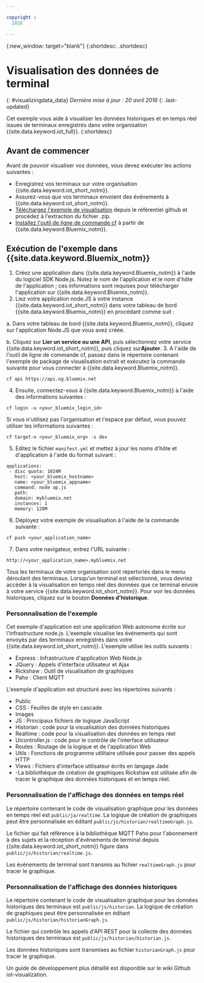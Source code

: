 ```yaml
---

copyright :
  2016

---
```


{:new_window: target="blank"}
{:shortdesc: .shortdesc}

# Visualisation des données de terminal
{: #visualizingdata_data}
*Dernière mise à jour : 20 avril 2016*
{: .last-updated}

Cet exemple vous aide à visualiser les données historiques et en temps réel issues de terminaux enregistrés dans votre organisation {{site.data.keyword.iot_full}}.
{:shortdesc}

## Avant de commencer

Avant de pouvoir visualiser vos données, vous devez exécuter les actions suivantes :

- Enregistrez vos terminaux sur votre organisation {{site.data.keyword.iot_short_notm}}.
- Assurez-vous que vos terminaux envoient des événements à {{site.data.keyword.iot_short_notm}}.
- [Téléchargez l'exemple de visualisation](https://github.com/ibm-messaging/iot-visualization/archive/v0.2.0.zip) depuis le référentiel github et procédez à l'extraction du fichier .zip.
- [Installez l'outil de ligne de commande cf](../../starters/install_cli.html) à partir de {{site.data.keyword.Bluemix_notm}}.

## Exécution de l'exemple dans {{site.data.keyword.Bluemix_notm}}

1. Créez une application dans {{site.data.keyword.Bluemix_notm}} à l'aide du logiciel SDK Node.js. Notez le nom de l'application et le nom d'hôte de l'application ; ces informations sont requises pour télécharger l'application sur {{site.data.keyword.Bluemix_notm}}.
2. Liez votre application node.JS à votre instance {{site.data.keyword.iot_short_notm}} dans votre tableau de bord {{site.data.keyword.Bluemix_notm}} en procédant comme suit :

  a. Dans votre tableau de bord {{site.data.keyword.Bluemix_notm}}, cliquez sur l'application Node.JS que vous avez créée. 

  b. Cliquez sur **Lier un service ou une API**, puis sélectionnez votre service {{site.data.keyword.iot_short_notm}}, puis cliquez sur**Ajouter**.
3. A l'aide de l'outil de ligne de commande cf, passez dans le répertoire contenant l'exemple de package de visualisation extrait et exécutez la commande suivante pour vous connecter à {{site.data.keyword.Bluemix_notm}}.
```
cf api https://api.ng.bluemix.net
```
4. Ensuite, connectez-vous à {{site.data.keyword.Bluemix_notm}} à l'aide des informations suivantes :
```
cf login -u <your_bluemix_login_id>
```
Si vous n'utilisez pas l'organisation et l'espace par défaut, vous pouvez utiliser les informations suivantes :
```
cf target-o <your_bluemix_org> -s dev
```

5. Editez le fichier `manifest.yml` et mettez à jour les noms d'hôte et d'application à l'aide du format suivant :
```
applications:
 - disc quota: 1024M
   host: <your_bluemix_hostname>
   name: <your_bluemix_appname>
   command: node ap.js
   path:
   domain: mybluemix.net
   instances: 1
   memory: 128M
```
6. Déployez votre exemple de visualisation à l'aide de la commande suivante :
```
cf push <your_application_name>
```
7. Dans votre navigateur, entrez l'URL suivante :
```
http://<your_application_name>.mybluemix.net
```

Tous les terminaux de votre organisation sont répertoriés dans le menu déroulant des terminaux. Lorsqu'un terminal est sélectionné, vous devriez accéder à la visualisation en temps réel des données que ce terminal envoie à votre service {{site.data.keyword.iot_short_notm}}. Pour voir les données historiques, cliquez sur le bouton **Données d'historique**.

### Personnalisation de l'exemple

Cet exemple d'application est une application Web autonome écrite sur l'infrastructure node.js. L'exemple visualise les événements qui sont envoyés par des terminaux enregistrés dans votre {{site.data.keyword.iot_short_notm}}. L'exemple utilise les outils suivants :

- Express : Infrastructure d'application Web Node.js
- JQuery : Appels d'interface utilisateur et Ajax
- Rickshaw : Outil de visualisation de graphiques
- Paho : Client MQTT

L'exemple d'application est structuré avec les répertoires suivants :

- Public
- CSS : Feuilles de style en cascade
- Images
- JS : Principaux fichiers de logique JavaScript
- Historian : code pour la visualisation des données historiques
- Realtime : code pour la visualisation des données en temps réel
- Uicontroller.js : code pour le contrôle de l'interface utilisateur
- Routes : Routage de la logique et de l'application Web
- Utils : Fonctions de programme utilitaire utilisée pour passer des appels HTTP
- Views : Fichiers d'interface utilisateur écrits en langage Jade
- -La bibliothèque de création de graphiques Rickshaw est utilisée afin de tracer le graphique des données historiques et en temps réel.

### Personnalisation de l'affichage des données en temps réel

Le répertoire contenant le code de visualisation graphique pour les données en temps réel est `public/ja/realtime`. La logique de création de graphiques peut être personnalisée en éditant `public/js/historian/realtimeGraph.js`.

Le fichier qui fait référence à la bibliothèque MQTT Paho pour l'abonnement à des sujets et la réception d'événements de terminal depuis {{site.data.keyword.iot_short_notm}} figure dans `public/js/historian/realtime.js`.

Les événements de terminal sont transmis au fichier `realtimeGraph.js` pour tracer le graphique.

### Personnalisation de l'affichage des données historiques

Le répertoire contenant le code de visualisation graphique pour les données historiques des terminaux est `public/js/historian`. La logique de création de graphiques peut être personnalisée en éditant `public/js/historian/historianGraph.js`.

Le fichier qui contrôle les appels d'API REST pour la collecte des données historiques des terminaux est `public/js/historian/historian.js`.

Les données historiques sont transmises au fichier `historianGraph.js` pour tracer le graphique.

Un guide de développement plus détaillé est disponible sur le wiki Github iot-visualization.
